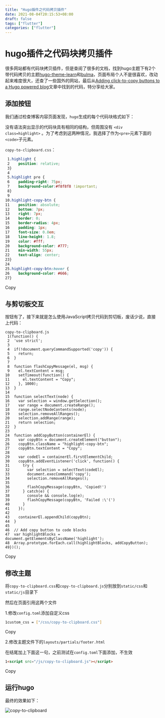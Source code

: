```yaml
---
title: "Hugo插件之代码拷贝插件"
date: 2021-08-04T20:15:53+08:00
draft: false
tags: ["flutter"]
categories: ["flutter"]
---
```


# hugo插件之代码块拷贝插件

很多网站都有代码块拷贝插件，但是查阅了很多的文档，找到hugo主题下有2个带代码拷贝的主题[hugo-theme-learn](https://themes.gohugo.io/hugo-theme-learn/)和[bulma](https://themes.gohugo.io/bulma)，页面布局个人不是很喜欢，改动起来难度很大，还查了一些国外的网站，最后从[Adding click-to-copy buttons to a Hugo powered blog](https://tomspencer.dev/blog/2018/09/14/adding-click-to-copy-buttons-to-a-hugo-powered-blog/)文章中找到的代码，特分享给大家。

## 添加按钮

我们通过检查博客内容页面发现，`hugo`生成的每个代码块格式如下：

没有语法突出显示的代码块具有相同的结构，但周围没有 `<div class=highlight>` 。为了考虑到这两种情况，我选择了作为`<pre>`元素下面的`<code>`子元素。

`copy-to-clipboard.css`：

```css
 1.highlight {
 2    position: relative;
 3}
 4
 5.highlight pre {
 6    padding-right: 75px;
 7    background-color:#f8f8f8 !important;
 8}
 9
10.highlight-copy-btn {
11    position: absolute;
12    bottom: 7px;
13    right: 7px;
14    border: 0;
15    border-radius: 4px;
16    padding: 1px;
17    font-size: 0.8em;
18    line-height: 1.8;
19    color: #fff;
20    background-color: #777;
21    min-width: 55px;
22    text-align: center;
23}
24
25.highlight-copy-btn:hover {
26    background-color: #666;
27}
```

Copy

## 与剪切板交互

按钮有了，接下来就是怎么使用JavaScript拷贝代码到剪切板，废话少说，直接上代码：

```
copy-to-clipboard.js
 1(function() {
 2  'use strict';
 3
 4  if(!document.queryCommandSupported('copy')) {
 5    return;
 6  }
 7
 8  function flashCopyMessage(el, msg) {
 9    el.textContent = msg;
10    setTimeout(function() {
11      el.textContent = "Copy";
12    }, 1000);
13  }
14
15  function selectText(node) {
16    var selection = window.getSelection();
17    var range = document.createRange();
18    range.selectNodeContents(node);
19    selection.removeAllRanges();
20    selection.addRange(range);
21    return selection;
22  }
23
24  function addCopyButton(containerEl) {
25    var copyBtn = document.createElement("button");
26    copyBtn.className = "highlight-copy-btn";
27    copyBtn.textContent = "Copy";
28
29    var codeEl = containerEl.firstElementChild;
30    copyBtn.addEventListener('click', function() {
31      try {
32        var selection = selectText(codeEl);
33        document.execCommand('copy');
34        selection.removeAllRanges();
35
36        flashCopyMessage(copyBtn, 'Copied!')
37      } catch(e) {
38        console && console.log(e);
39        flashCopyMessage(copyBtn, 'Failed :\'(')
40      }
41    });
42
43    containerEl.appendChild(copyBtn);
44  }
45
46  // Add copy button to code blocks
47  var highlightBlocks = document.getElementsByClassName('highlight');
48  Array.prototype.forEach.call(highlightBlocks, addCopyButton);
49})();
```

Copy

## 修改主题

将`copy-to-clipboard.css`和`copy-to-clipboard.js`分别放到`static/css`和`static/js`目录下

然后在页面引用这两个文件

1.修改`config.toml`添加自定义css

```bash
1custom_css = ["/css/copy-to-clipboard.css"]
```

Copy

2.修改主题文件下的`layouts/partials/footer.html`

在结尾加上下面这一句，之前测试在`config.toml`下面添加，不生效

```html
1<script src="/js/copy-to-clipboard.js"></script>
```

Copy

## 运行hugo

最终的效果如下：

![copy-to-clipboard](https://luckly007.oss-cn-beijing.aliyuncs.com/img/copy-to-clipboard.png)

